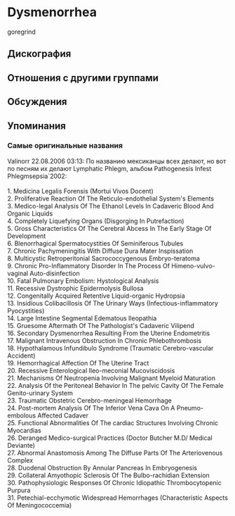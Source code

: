 # Dysmenorrhea

goregrind

## Дискография


## Отношения с другими группами


## Обсуждения


## Упоминания

### Самые оригинальные названия

Valinorr 22.08.2006 03:13:
По названию мексиканцы всех делают, но вот по песням их делают Lymphatic Phlegm, альбом Pathogenesis Infest Phlegmsepsia`2002:<BR><BR>1.	Medicina Legalis Forensis (Mortui Vivos Docent)		<BR>2.	Proliferative Reaction Of The Reticulo-endothelial System's Elements		<BR>3.	Medico-legal Analysis Of The Ethanol Levels In Cadaveric Blood And Organic Liquids		<BR>4.	Completely Liquefying Organs (Disgorging In Putrefaction)		<BR>5.	Gross Characteristics Of The Cerebral Abcess In The Early Stage Of Development		<BR>6.	Blenorrhagical Spermatocystities Of Seminiferous Tubules		<BR>7.	Chronic Pachymeningitis With Diffuse Dura Mater Inspissation		<BR>8.	Multicystic Retroperitonial Sacrococcygenous Embryo-teratoma		<BR>9.	Chronic Pro-Inflammatory Disorder In The Process Of Himeno-vulvo-vaginal Auto-disinfection		<BR>10.	Fatal Pulmonary Embolism: Hystological Analysis		<BR>11.	Recessive Dystrophic Epidermolysis Bullosa		<BR>12.	Congenitally Acquired Retentive Liquid-organic Hydropsia		<BR>13.	Insidious Colibacillosis Of The Urinary Ways (Infectious-inflammatory Pyocystities)		<BR>14.	Large Intestine Segmental Edematous Ileopathia		<BR>15.	Gruesome Aftermath Of The Pathologist's Cadaveric Vilipend		<BR>16.	Secondary Dysmenorrhea Resulting From the Uterine Endometritis		<BR>17.	Malignant Intravenous Obstruction In Chronic Phlebothrombosis		<BR>18.	Hypothalamous Infundibulo Syndrome (Traumatic Cerebro-vascular Accident)		<BR>19.	Hemorrhagical Affection Of The Uterine Tract		<BR>20.	Recessive Enterological Ileo-meconial Mucoviscidosis		<BR>21.	Mechanisms Of Neutropenia Involving Malignant Myeloid Maturation		<BR>22.	Analysis Of the Peritoneal Behavior In The pelvic Cavity Of The Female Genito-urinary System		<BR>23.	Traumatic Obstetric Cerebro-meningeal Hemorrhage		<BR>24.	Post-mortem Analysis Of The Inferior Vena Cava On A Pneumo-embolous Affected Cadaver		<BR>25.	Functional Abnormalities Of The cardiac Structures Involving Chronic Myocardias		<BR>26.	Deranged Medico-surgical Practices (Doctor Butcher M.D/ Medical Deviante)		<BR>27.	Abnormal Anastomosis Among The Diffuse Parts Of The Arteriovenous Complex		<BR>28.	Duodenal Obstruction By Annular Pancreas In Embryogenesis		<BR>29.	Collateral Amyothopic Sclerosis Of The Bulbo-rachidian Extension		<BR>30.	Pathophysiologic Responses Of Chronic Idiopathic Thrombocytopenic Purpura		<BR>31.	Petechial-ecchymotic Widespread Hemorrhages (Characteristic Aspects Of Meningococcemia)

